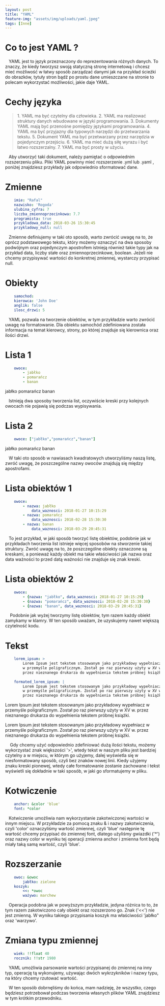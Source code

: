 ```yaml
---
layout: post
title: "YAML"
feature-img: "assets/img/uploads/yaml.jpeg"
tags: [Inne]
---
```


# Co to jest YAML ?


&nbsp;&nbsp;&nbsp;YAML jest to język przeznaczony do reprezentowania różnych danych. To znaczy, że kiedy tworzysz swoją statyczną stronę internetową i chcesz mieć możliwość w łatwy sposób zarządzać danymi jak na przykład ścieżki do obrazków, tytuły stron bądź po prostu dane umieszczane na stronie to polecam wykorzystać możliwości, jakie daje YAML.



# Cechy języka

<blockquote>
        1. YAML ma być czytelny dla człowieka.
        2. YAML ma realizować struktury danych wbudowane w języki programowania.
        3. Dokumenty YAML mają być przenośne pomiędzy językami programowania.
        4. YAML ma być przyjazny dla typowych narzędzi do przetwarzania tekstu.
        5. Dokument YAML ma być przetwarzany przez narzędzia w pojedynczym przejściu.
        6. YAML ma mieć dużą siłę wyrazu i być łatwo rozszerzalny.
        7. YAML ma być prosty w użyciu.
</blockquote >


&nbsp;&nbsp;&nbsp;Aby utworzyć taki dokument, należy pamiętać o odpowiednim rozszerzeniu pliku. Pliki YAML powinny mieć rozszerzenie .yml lub .yaml , poniżej znajdziesz przykłady jak odpowiednio sformatować dane. 






# Zmienne

```yaml   
    imie: "Rafal"
    nazwisko: 'Rogoda'
    ulubina_cyfra: 7
    liczba_zmiennoprzecinkowa: 7.7
    programista: true
    przykladowa_data: 2018-03-26 15:30:45
    przykladowy_null: null
```




&nbsp;&nbsp;&nbsp;Zmienne definiujemy w taki oto sposób, warto zwrócić uwagę na to, że oprócz podstawowego tekstu, który możemy oznaczyć na dwa sposoby podwójnym oraz pojedynczym apostrofem istnieją również takie typy jak na przykład data, liczby stałe oraz zmiennoprzecinkowe, boolean. Jeżeli nie chcemy przypisywać wartości do konkretnej zmiennej, wystarczy przypisać null.






# Obiekty

```yaml 
    samochod:
    kierowca: 'John Doe'
    anglik: false
    ilosc_drzwi: 5
```



&nbsp;&nbsp;&nbsp;YAML pozwala na tworzenie obiektów, w tym przykładzie warto zwrócić uwagę na formatowanie. Dla obiektu samochód zdefiniowana została informacja na temat kierowcy, strony, po której znajduje się kierownica oraz ilości drzwi.








# Lista 1

```yaml 
    owoce:
        - jabłko
        - pomarańcz
        - banan
```
jabłko
pomarańcz
banan 



&nbsp;&nbsp;&nbsp;Istnieją dwa sposoby tworzenia list, oczywiście kreski przy kolejnych owocach nie pojawią się podczas wypisywania.







# Lista 2

```yaml 
    owoce: ["jabłko","pomarańcz","banan"]
```
jabłko
pomarańcz
banan 




&nbsp;&nbsp;&nbsp;W taki oto sposób w nawiasach kwadratowych utworzyliśmy naszą listę, zwróć uwagę, że poszczególne nazwy owoców znajdują się między apostrofami.







# Lista obiektów 1

```yaml
    owoce:
        - nazwa: jabłko
            data_waznosci: 2018-01-27 10:15:29
        - nazwa: pomarańcz
            data_waznosci: 2018-02-28 15:30:30
        - nazwa: banan
            data_waznosci: 2018-03-29 20:45:31
```




&nbsp;&nbsp;&nbsp;To jest przykład, w jaki sposób tworzyć listę obiektów, podobnie jak w przykładach tworzenia list istnieje więcej sposobów na stworzenie takiej struktury. Zwróć uwagę na to, że poszczególne obiekty oznaczone są kreskami, a ponieważ każdy obiekt ma takie właściwości jak nazwa oraz data ważności to przed datą ważności nie znajduje się znak kreski.







# Lista obiektów 2

```yaml     
    owoce:
        - {nazwa: "jabłko", data_waznosci: 2018-01-27 10:15:29}
        - {nazwa: "pomarańcz", data_waznosci: 2018-02-28 15:30:30}
        - {nazwa: "banan", data_waznosci: 2018-03-29 20:45:31}
```




&nbsp;&nbsp;&nbsp; Podobnie jak wyżej tworzymy listę obiektów, tym razem każdy obiekt zamykamy w klamry. W ten sposób uważam, że uzyskujemy nawet większą czytelność kodu.







# Tekst

```yaml     
    lorem_ipsum: >
        Lorem Ipsum jest tekstem stosowanym jako przykładowy wypełniacz 
        w przemyśle poligraficznym. Został po raz pierwszy użyty w XV w. 
        przez nieznanego drukarza do wypełnienia tekstem próbnej książki.
    
    formated_lorem_ipsum: |
        Lorem Ipsum jest tekstem stosowanym jako przykładowy wypełniacz
        w przemyśle poligraficznym. Został po raz pierwszy użyty w XV w. 
        przez nieznanego drukarza do wypełnienia tekstem próbnej książki.
```
        
Lorem Ipsum jest tekstem stosowanym jako przykładowy wypełniacz w przemyśle poligraficznym. Został po raz pierwszy użyty w XV w. przez nieznanego drukarza do wypełnienia tekstem próbnej książki.

Lorem Ipsum jest tekstem stosowanym jako przykładowy wypełniacz
w przemyśle poligraficznym. Został po raz pierwszy użyty w XV w. 
przez nieznanego drukarza do wypełnienia tekstem próbnej książki.



&nbsp;&nbsp;&nbsp; Gdy chcemy użyć odpowiednio zdefiniować dużą ilości tekstu, możemy wykorzystać znak większości '>', wtedy tekst w naszym pliku jest bardziej czytelny a w miejscu, w którym go użyjemy, dalej wyświetla się w niesformatowany sposób, czyli bez znaków nowej linii. Kiedy użyjemy znaku kreski pionewej, wtedy całe formatowanie zostanie zachowane i tekst wyświetli się dokładnie w taki sposób, w jaki go sformatujemy w pliku.






# Kotwiczenie

```yaml     
    anchor: &color 'blue'
    font: *color
```



&nbsp;&nbsp;&nbsp;Kotwiczenie umożliwia nam wykorzystanie zakotwiczonej wartości w innym miejscu. W przykładzie za pomocą znaku & i nazwy zakotwiczenia, czyli 'color' oznaczyliśmy wartość zmiennej, czyli 'blue' następnie tę wartość chcemy przypisać do zmiennej font, dlatego użyliśmy gwiazdki ('*') oraz nazwy color w wyniku tej operacji zmienna anchor i zmienna font będą miały taką samą wartość, czyli 'blue'.






# Rozszerzanie

```yaml     
    owoc: &owoc
        jabłko: zielone 
    koszyk:
        <<: *owoc
        ważywo: marchew
```



&nbsp;&nbsp;&nbsp;Operacja podobna jak w powyższym przykładzie, jedyna różnica to to, że tym razem zakotwiczono cały obiekt oraz rozszerzono go. Znak ('<<') nie jest zmienną. W wyniku takiego przypisania koszyk ma właściwości 'jabłko" oraz 'warzywo'.






# Zmiana typu zmiennej

```yaml
    wiek: !!float 40
    rocznik: !!str 1980
``` 


&nbsp;&nbsp;&nbsp;YAML umożliwia parsowanie wartości przypisanej do zmiennej na inny typ, operację tą wykonujemy, używając dwóch wykrzykników i nazwy typu, na który chcemy rzutować wartość.







&nbsp;&nbsp;&nbsp;W ten sposób dobrnęliśmy do końca, mam nadzieję, że wszystko, czego będziesz potrzebował podczas tworzenia własnych plików YAML znajdziesz w tym krótkim przewodniku.
